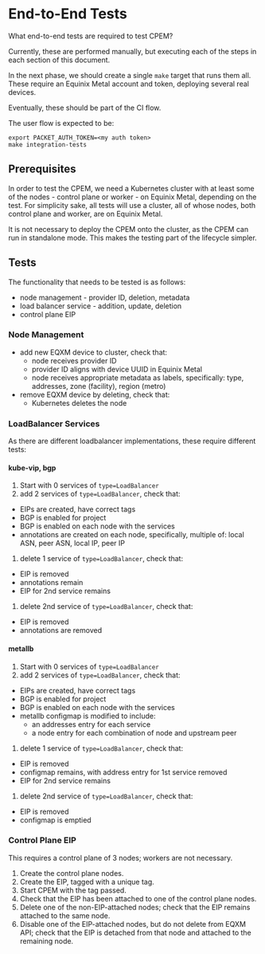 # End-to-End Tests

What end-to-end tests are required to test CPEM?

Currently, these are performed manually, but executing each of the steps in each section of this document.

In the next phase, we should create a single `make` target that runs them all. These require an Equinix Metal account
and token, deploying several real devices.

Eventually, these should be part of the CI flow.

The user flow is expected to be:

```console
export PACKET_AUTH_TOKEN=<my auth token>
make integration-tests
```

## Prerequisites

In order to test the CPEM, we need a Kubernetes cluster with at least some of the nodes - control plane or worker - on
Equinix Metal, depending on the test. For simplicity sake, all tests will use a cluster, all of whose nodes, both
control plane and worker, are on Equinix Metal.

It is not necessary to deploy the CPEM onto the cluster, as the CPEM can run in standalone mode.
This makes the testing part of the lifecycle simpler.

## Tests

The functionality that needs to be tested is as follows:

* node management - provider ID, deletion, metadata
* load balancer service - addition, update, deletion
* control plane EIP

### Node Management

* add new EQXM device to cluster, check that:
  * node receives provider ID
  * provider ID aligns with device UUID in Equinix Metal
  * node receives appropriate metadata as labels, specifically: type, addresses, zone (facility), region (metro)
* remove EQXM device by deleting, check that:
  * Kubernetes deletes the node

### LoadBalancer Services

As there are different loadbalancer implementations, these require different tests:

#### kube-vip, bgp

1. Start with 0 services of `type=LoadBalancer`
1. add 2 services of `type=LoadBalancer`, check that:
  * EIPs are created, have correct tags
  * BGP is enabled for project
  * BGP is enabled on each node with the services
  * annotations are created on each node, specifically, multiple of: local ASN, peer ASN, local IP, peer IP
1. delete 1 service of `type=LoadBalancer`, check that:
  * EIP is removed
  * annotations remain
  * EIP for 2nd service remains
1. delete 2nd service of `type=LoadBalancer`, check that:
  * EIP is removed
  * annotations are removed

#### metallb

1. Start with 0 services of `type=LoadBalancer`
1. add 2 services of `type=LoadBalancer`, check that:
  * EIPs are created, have correct tags
  * BGP is enabled for project
  * BGP is enabled on each node with the services
  * metallb configmap is modified to include:
    * an addresses entry for each service
    * a node entry for each combination of node and upstream peer
1. delete 1 service of `type=LoadBalancer`, check that:
  * EIP is removed
  * configmap remains, with address entry for 1st service removed
  * EIP for 2nd service remains
1. delete 2nd service of `type=LoadBalancer`, check that:
  * EIP is removed
  * configmap is emptied

### Control Plane EIP

This requires a control plane of 3 nodes; workers are not necessary.

1. Create the control plane nodes.
1. Create the EIP, tagged with a unique tag.
1. Start CPEM with the tag passed.
1. Check that the EIP has been attached to one of the control plane nodes.
1. Delete one of the non-EIP-attached nodes; check that the EIP remains attached to the same node.
1. Disable one of the EIP-attached nodes, but do not delete from EQXM API; check that the EIP is detached from that node and attached to the remaining node.
